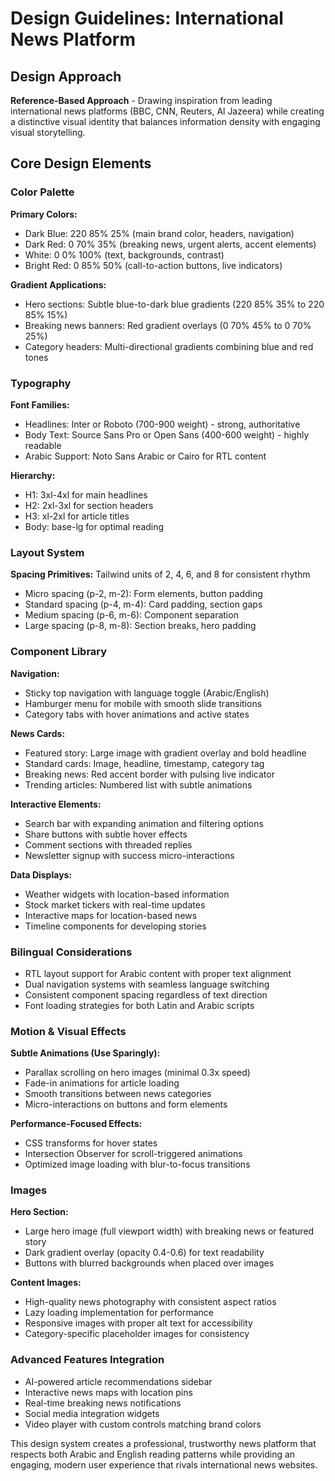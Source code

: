 # Design Guidelines: International News Platform

## Design Approach
**Reference-Based Approach** - Drawing inspiration from leading international news platforms (BBC, CNN, Reuters, Al Jazeera) while creating a distinctive visual identity that balances information density with engaging visual storytelling.

## Core Design Elements

### Color Palette
**Primary Colors:**
- Dark Blue: 220 85% 25% (main brand color, headers, navigation)
- Dark Red: 0 70% 35% (breaking news, urgent alerts, accent elements)
- White: 0 0% 100% (text, backgrounds, contrast)
- Bright Red: 0 85% 50% (call-to-action buttons, live indicators)

**Gradient Applications:**
- Hero sections: Subtle blue-to-dark blue gradients (220 85% 35% to 220 85% 15%)
- Breaking news banners: Red gradient overlays (0 70% 45% to 0 70% 25%)
- Category headers: Multi-directional gradients combining blue and red tones

### Typography
**Font Families:**
- Headlines: Inter or Roboto (700-900 weight) - strong, authoritative
- Body Text: Source Sans Pro or Open Sans (400-600 weight) - highly readable
- Arabic Support: Noto Sans Arabic or Cairo for RTL content

**Hierarchy:**
- H1: 3xl-4xl for main headlines
- H2: 2xl-3xl for section headers  
- H3: xl-2xl for article titles
- Body: base-lg for optimal reading

### Layout System
**Spacing Primitives:** Tailwind units of 2, 4, 6, and 8 for consistent rhythm
- Micro spacing (p-2, m-2): Form elements, button padding
- Standard spacing (p-4, m-4): Card padding, section gaps
- Medium spacing (p-6, m-6): Component separation
- Large spacing (p-8, m-8): Section breaks, hero padding

### Component Library

**Navigation:**
- Sticky top navigation with language toggle (Arabic/English)
- Hamburger menu for mobile with smooth slide transitions
- Category tabs with hover animations and active states

**News Cards:**
- Featured story: Large image with gradient overlay and bold headline
- Standard cards: Image, headline, timestamp, category tag
- Breaking news: Red accent border with pulsing live indicator
- Trending articles: Numbered list with subtle animations

**Interactive Elements:**
- Search bar with expanding animation and filtering options
- Share buttons with subtle hover effects
- Comment sections with threaded replies
- Newsletter signup with success micro-interactions

**Data Displays:**
- Weather widgets with location-based information
- Stock market tickers with real-time updates
- Interactive maps for location-based news
- Timeline components for developing stories

### Bilingual Considerations
- RTL layout support for Arabic content with proper text alignment
- Dual navigation systems with seamless language switching
- Consistent component spacing regardless of text direction
- Font loading strategies for both Latin and Arabic scripts

### Motion & Visual Effects
**Subtle Animations (Use Sparingly):**
- Parallax scrolling on hero images (minimal 0.3x speed)
- Fade-in animations for article loading
- Smooth transitions between news categories
- Micro-interactions on buttons and form elements

**Performance-Focused Effects:**
- CSS transforms for hover states
- Intersection Observer for scroll-triggered animations
- Optimized image loading with blur-to-focus transitions

### Images
**Hero Section:**
- Large hero image (full viewport width) with breaking news or featured story
- Dark gradient overlay (opacity 0.4-0.6) for text readability
- Buttons with blurred backgrounds when placed over images

**Content Images:**
- High-quality news photography with consistent aspect ratios
- Lazy loading implementation for performance
- Responsive images with proper alt text for accessibility
- Category-specific placeholder images for consistency

### Advanced Features Integration
- AI-powered article recommendations sidebar
- Interactive news maps with location pins
- Real-time breaking news notifications
- Social media integration widgets
- Video player with custom controls matching brand colors

This design system creates a professional, trustworthy news platform that respects both Arabic and English reading patterns while providing an engaging, modern user experience that rivals international news websites.